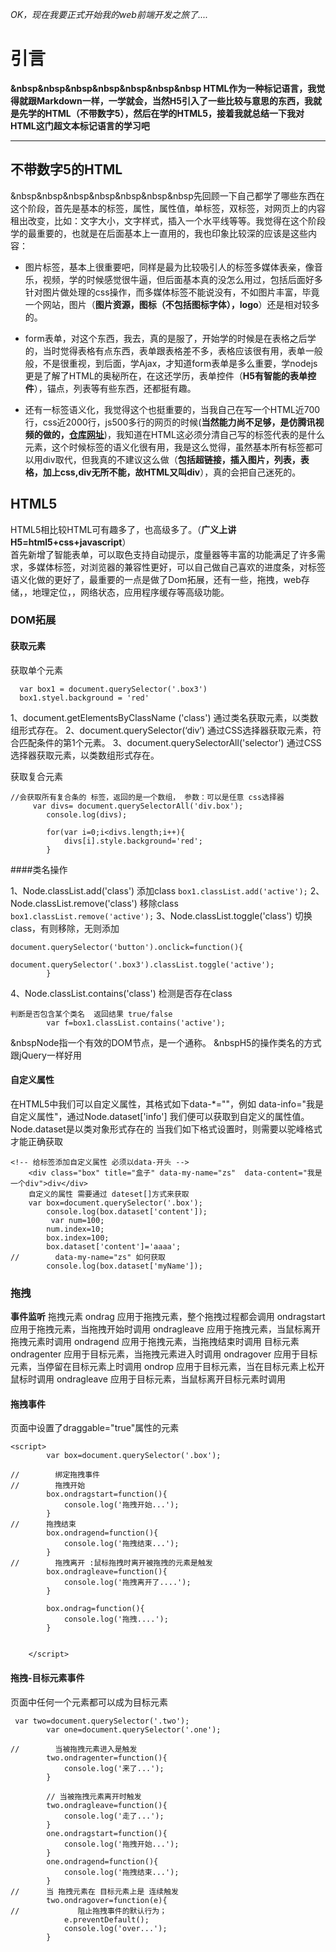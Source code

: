 _OK，现在我要正式开始我的web前端开发之旅了...._
# 引言
**&nbsp&nbsp&nbsp&nbsp&nbsp&nbsp&nbsp HTML作为一种标记语言，我觉得就跟Markdown一样，一学就会，当然H5引入了一些比较与意思的东西，我就是先学的HTML（不带数字5），然后在学的HTML5，接着我就总结一下我对HTML这门超文本标记语言的学习吧**
********
## 不带数字5的HTML

&nbsp&nbsp&nbsp&nbsp&nbsp&nbsp&nbsp先回顾一下自己都学了哪些东西在这个阶段，首先是基本的标签，属性，属性值，单标签，双标签，对网页上的内容租出改变，比如：文字大小，文字样式，插入一个水平线等等。我觉得在这个阶段学的最重要的，也就是在后面基本上一直用的，我也印象比较深的应该是这些内容：<br>
* 图片标签，基本上很重要吧，同样是最为比较吸引人的标签多媒体表亲，像音乐，视频，学的时候感觉很牛逼，但后面基本真的没怎么用过，包括后面好多针对图片做处理的css操作，而多媒体标签不能说没有，不如图片丰富，毕竟一个网站，图片（**图片资源，图标（不包括图标字体），logo**）还是相对较多的。<br>

* form表单，对这个东西，我去，真的是服了，开始学的时候是在表格之后学的，当时觉得表格有点东西，表单跟表格差不多，表格应该很有用，表单一般般，不是很重视，到后面，学Ajax，才知道form表单是多么重要，学nodejs更是了解了HTML的奥秘所在，在这还学历，表单控件（**H5有智能的表单控件**），锚点，列表等有些东西，还都挺有趣。<br>

* 还有一标签语义化，我觉得这个也挺重要的，当我自己在写一个HTML近700行，css近2000行，js500多行的网页的时候(**当然能力尚不足够，是仿腾讯视频的做的，[仓库网址](https://github.com/1793523411/TencentWeb)**)，我知道在HTML这必须分清自己写的标签代表的是什么元素，这个时候标签的语义化很有用，我是这么觉得，虽然基本所有标签都可以用div取代，但我真的不建议这么做（**包括超链接，插入图片，列表，表格，加上css,div无所不能，故HTML又叫div**），真的会把自己迷死的。
## HTML5
HTML5相比较HTML可有趣多了，也高级多了。（**广义上讲H5=html5+css+javascript**）<br>
首先新增了智能表单，可以取色支持自动提示，度量器等丰富的功能满足了许多需求，多媒体标签，对浏览器的兼容性更好，可以自己做自己喜欢的进度条，对标签语义化做的更好了，最重要的一点是做了Dom拓展，还有一些，拖拽，web存储，，地理定位，，网络状态，应用程序缓存等高级功能。

 ### DOM拓展
 
 
 #### 获取元素
获取单个元素

```
  var box1 = document.querySelector('.box3')
  box1.styel.background = 'red'
```
1、document.getElementsByClassName ('class') 通过类名获取元素，以类数组形式存在。
2、document.querySelector(‘div’) 通过CSS选择器获取元素，符合匹配条件的第1个元素。
3、document.querySelectorAll('selector') 通过CSS选择器获取元素，以类数组形式存在。<br>

 获取复合元素


```
//会获取所有复合条的 标签，返回的是一个数组， 参数：可以是任意 css选择器
     var divs= document.querySelectorAll('div.box');
        console.log(divs);

        for(var i=0;i<divs.length;i++){
            divs[i].style.background='red';
        }
```


 ####类名操作
 
1、Node.classList.add('class') 添加class
`` box1.classList.add('active'); ``
2、Node.classList.remove('class') 移除class
``  box1.classList.remove('active'); ``
3、Node.classList.toggle('class') 切换class，有则移除，无则添加


```
document.querySelector('button').onclick=function(){
            document.querySelector('.box3').classList.toggle('active');
        }
```


4、Node.classList.contains('class') 检测是否存在class
 

```
判断是否包含某个类名  返回结果 true/false
        var f=box1.classList.contains('active');
```


&nbspNode指一个有效的DOM节点，是一个通称。
&nbspH5的操作类名的方式跟jQuery一样好用
 #### 自定义属性
 
 在HTML5中我们可以自定义属性，其格式如下data-*=""，例如
data-info="我是自定义属性"，通过Node.dataset['info'] 我们便可以获取到自定义的属性值。
Node.dataset是以类对象形式存在的
当我们如下格式设置时，则需要以驼峰格式才能正确获取

 

```
<!-- 给标签添加自定义属性 必须以data-开头 -->
    <div class="box" title="盒子" data-my-name="zs"  data-content="我是一个div">div</div>
    自定义的属性 需要通过 dateset[]方式来获取 
    var box=document.querySelector('.box');
        console.log(box.dataset['content']);
         var num=100;
        num.index=10;
        box.index=100;
        box.dataset['content']='aaaa';
//        data-my-name="zs" 如何获取
        console.log(box.dataset['myName']);
```







 
 ### 拖拽
 **事件监听**
 拖拽元素
ondrag 		应用于拖拽元素，整个拖拽过程都会调用
ondragstart	应用于拖拽元素，当拖拽开始时调用
ondragleave	应用于拖拽元素，当鼠标离开拖拽元素时调用
ondragend	应用于拖拽元素，当拖拽结束时调用
目标元素
ondragenter	应用于目标元素，当拖拽元素进入时调用
ondragover	应用于目标元素，当停留在目标元素上时调用
ondrop		应用于目标元素，当在目标元素上松开鼠标时调用
ondragleave	应用于目标元素，当鼠标离开目标元素时调用

 #### 拖拽事件
 
 页面中设置了draggable="true"属性的元素


```
<script>
        var box=document.querySelector('.box');

//        绑定拖拽事件
//        拖拽开始
        box.ondragstart=function(){
            console.log('拖拽开始...');
        }
//      拖拽结束
        box.ondragend=function(){
            console.log('拖拽结束...');
        }
//        拖拽离开 :鼠标拖拽时离开被拖拽的元素是触发
        box.ondragleave=function(){
            console.log('拖拽离开了....');
        }

        box.ondrag=function(){
            console.log('拖拽....');
        }


    </script>

```

#### 拖拽-目标元素事件

页面中任何一个元素都可以成为目标元素


```
 var two=document.querySelector('.two');
        var one=document.querySelector('.one');

//        当被拖拽元素进入是触发
        two.ondragenter=function(){
            console.log('来了...');
        }

        // 当被拖拽元素离开时触发
        two.ondragleave=function(){
            console.log('走了...');
        }
        one.ondragstart=function(){
            console.log('拖拽开始...');
        }
        one.ondragend=function(){
            console.log('拖拽结束...');
        }
//      当 拖拽元素在 目标元素上是 连续触发
        two.ondragover=function(e){
//             阻止拖拽事件的默认行为；
            e.preventDefault();
            console.log('over...');
        }
```
   

 
